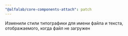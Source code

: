 ```yaml
---
"@alfalab/core-components-attach": patch
---
```


Изменили стили типографики для имени файла и текста, отображаемого, когда файл не загружен
